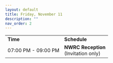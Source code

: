 ```yaml
---
layout: default
title: Friday, November 11
description: ""
nav_order: 2
---
```


<table>
  <tr>
    <td><b>Time</b></td>
    <td colspan="3"><b>Schedule</b></td>   
  </tr>
  <tr>
    <td>07:00 PM - 09:00 PM</td>
    <td colspan="3">
        <b>NWRC Reception</b>
        <br>
        (Invitation only)
    </td>
  </tr>
</table>